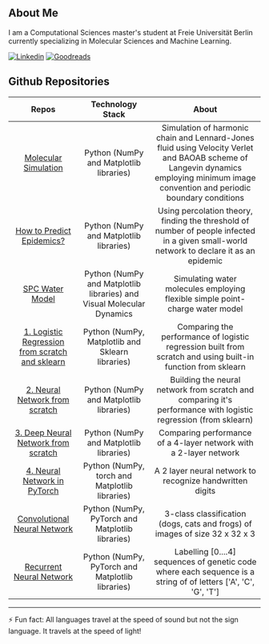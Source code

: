 ## About Me  

I am a Computational Sciences master's student at Freie Universität Berlin currently specializing in Molecular Sciences and Machine Learning.

[![Linkedin](https://img.shields.io/badge/-LinkedIn-222222?style=flat-square&logo=Linkedin&logoColor=white&link=https://www.linkedin.com/in/sudiptoghosh99/)](https://www.linkedin.com/in/puneethkouloorkar/)
[![Goodreads](https://img.shields.io/badge/-Goodreads-red)](https://www.goodreads.com/puneethkouloorkar)

## Github Repositories

| Repos         | Technology Stack  | About  |
| :-------------: |:-------------:| :-----:|
| [Molecular Simulation](https://github.com/PuneethKouloorkar/Molecular-Simulation)      | Python (NumPy and Matplotlib libraries) | Simulation of harmonic chain and Lennard-Jones fluid using Velocity Verlet and BAOAB scheme of Langevin dynamics employing minimum image convention and periodic boundary conditions  |
| [How to Predict Epidemics?](https://github.com/PuneethKouloorkar/How-to-predict-Epidemics)      | Python (NumPy and Matplotlib libraries)     |  Using percolation theory, finding the threshold of number of people infected in a given small-world network to declare it as an epidemic |
| [SPC Water Model](https://github.com/PuneethKouloorkar/SPC-Water-Model) | Python (NumPy and Matplotlib libraries) and Visual Molecular Dynamics      | Simulating water molecules employing flexible simple point-charge water model  |
| [1. Logistic Regression from scratch and sklearn](https://github.com/PuneethKouloorkar/1.-Logistic-Regression-from-scratch-and-sklearn-)| Python (NumPy, Matplotlib and Sklearn libraries)  | Comparing the performance of logistic regression built from scratch and using built-in function from sklearn |
| [2. Neural Network from scratch](https://github.com/PuneethKouloorkar/2.-Neural-Network-from-scratch)| Python (NumPy and Matplotlib libraries) | Building the neural network from scratch and comparing it's performance with logistic regression (from sklearn)|
| [3. Deep Neural Network from scratch](https://github.com/PuneethKouloorkar/3.-Deep-Neural-Network-from-scratch) | Python (NumPy and Matplotlib libraries) | Comparing performance of a 4-layer network with a 2-layer network|
| [4. Neural Network in PyTorch](https://github.com/PuneethKouloorkar/4.-Neural-Network-in-PyTorch) | Python (NumPy, torch and Matplotlib libraries) | A 2 layer neural network to recognize handwritten digits |
| [Convolutional Neural Network](https://github.com/PuneethKouloorkar/Convolutional-NN)| Python (NumPy, PyTorch and Matplotlib libraries)      | 3-class classification (dogs, cats and frogs) of images of size 32 x 32 x 3  |
| [Recurrent Neural Network](https://github.com/PuneethKouloorkar/Recurrent-NN) | Python (NumPy, PyTorch and Matplotlib libraries)     |  Labelling [0....4] sequences of genetic code where each sequence is a string of of letters ['A', 'C', 'G', 'T'] |
______________________________

⚡ Fun fact: All languages travel at the speed of sound but not the sign language. It travels at the speed of light!  
